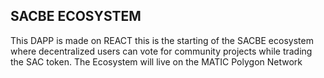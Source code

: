 

## SACBE ECOSYSTEM

This DAPP is made on REACT this is the starting of the SACBE ecosystem where decentralized users can vote for community projects while trading the SAC token. The Ecosystem will live on the MATIC Polygon Network
